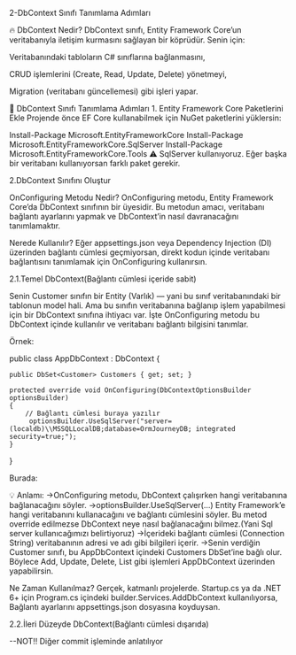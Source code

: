 ﻿2-DbContext Sınıfı Tanımlama Adımları 

🔥 DbContext Nedir?
DbContext sınıfı, Entity Framework Core’un veritabanıyla iletişim kurmasını sağlayan bir köprüdür.
Senin için:

Veritabanındaki tabloların C# sınıflarına bağlanmasını,

CRUD işlemlerini (Create, Read, Update, Delete) yönetmeyi,

Migration (veritabanı güncellemesi) gibi işleri yapar.

🧠 DbContext Sınıfı Tanımlama Adımları
1️. Entity Framework Core Paketlerini Ekle
Projende önce EF Core kullanabilmek için NuGet paketlerini yüklersin:

Install-Package Microsoft.EntityFrameworkCore
Install-Package Microsoft.EntityFrameworkCore.SqlServer
Install-Package Microsoft.EntityFrameworkCore.Tools
⚠️ SqlServer kullanıyoruz. Eğer başka bir veritabanı kullanıyorsan farklı paket gerekir.

2.DbContext Sınıfını Oluştur

OnConfiguring Metodu Nedir?
OnConfiguring metodu, Entity Framework Core’da DbContext sınıfının bir üyesidir.
Bu metodun amacı, veritabanı bağlantı ayarlarını yapmak ve DbContext’in nasıl davranacağını tanımlamaktır.

Nerede Kullanılır?
Eğer appsettings.json veya Dependency Injection (DI) üzerinden bağlantı cümlesi geçmiyorsan,
direkt kodun içinde veritabanı bağlantısını tanımlamak için OnConfiguring kullanırsın.

2.1.Temel DbContext(Bağlantı cümlesi içeride sabit)

Senin Customer sınıfın bir Entity (Varlık) — yani bu sınıf veritabanındaki bir tablonun model hali.
Ama bu sınıfın veritabanına bağlanıp işlem yapabilmesi için bir DbContext sınıfına ihtiyacı var. 
İşte OnConfiguring metodu bu DbContext içinde kullanılır ve veritabanı bağlantı bilgisini tanımlar.


Örnek:

public class AppDbContext : DbContext
{
 
    public DbSet<Customer> Customers { get; set; }

    protected override void OnConfiguring(DbContextOptionsBuilder optionsBuilder)
    {
        // Bağlantı cümlesi buraya yazılır
         optionsBuilder.UseSqlServer("server=(localdb)\\MSSQLLocalDB;database=OrmJourneyDB; integrated security=true;");
    }
}

Burada:

💡 Anlamı:
->OnConfiguring metodu, DbContext çalışırken hangi veritabanına bağlanacağını söyler.
->optionsBuilder.UseSqlServer(...) Entity Framework’e hangi veritabanını kullanacağını ve bağlantı cümlesini söyler.
Bu metod override edilmezse DbContext neye nasıl bağlanacağını bilmez.(Yani Sql server kullanıcağımızı belirtiyoruz)
->İçerideki bağlantı cümlesi (Connection String) veritabanının adresi ve adı gibi bilgileri içerir.
->Senin verdiğin Customer sınıfı, bu AppDbContext içindeki Customers DbSet’ine bağlı olur. Böylece Add, Update, Delete, List gibi işlemleri AppDbContext üzerinden yapabilirsin.


Ne Zaman Kullanılmaz?
Gerçek, katmanlı projelerde.
Startup.cs ya da .NET 6+ için Program.cs içindeki builder.Services.AddDbContext kullanılıyorsa,
Bağlantı ayarlarını appsettings.json dosyasına koyduysan.



2.2.İleri Düzeyde DbContext(Bağlantı cümlesi dışarıda)

--NOT!! 
Diğer commit işleminde anlatılıyor

